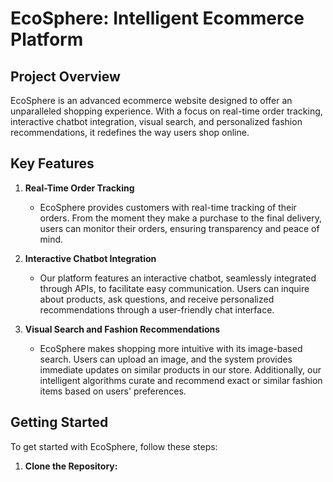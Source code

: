 # EcoSphere: Intelligent Ecommerce Platform

## Project Overview
EcoSphere is an advanced ecommerce website designed to offer an unparalleled shopping experience. With a focus on real-time order tracking, interactive chatbot integration, visual search, and personalized fashion recommendations, it redefines the way users shop online.

## Key Features
1. **Real-Time Order Tracking**
   - EcoSphere provides customers with real-time tracking of their orders. From the moment they make a purchase to the final delivery, users can monitor their orders, ensuring transparency and peace of mind.

2. **Interactive Chatbot Integration**
   - Our platform features an interactive chatbot, seamlessly integrated through APIs, to facilitate easy communication. Users can inquire about products, ask questions, and receive personalized recommendations through a user-friendly chat interface.

3. **Visual Search and Fashion Recommendations**
   - EcoSphere makes shopping more intuitive with its image-based search. Users can upload an image, and the system provides immediate updates on similar products in our store. Additionally, our intelligent algorithms curate and recommend exact or similar fashion items based on users' preferences.

## Getting Started
To get started with EcoSphere, follow these steps:

1. **Clone the Repository:**
